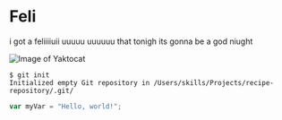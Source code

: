 # Feli 

i got a feliiiiuii uuuuu uuuuuu that tonigh its gonna be a god niught

![Image of Yaktocat](https://octodex.github.com/images/yaktocat.png)

```
$ git init
Initialized empty Git repository in /Users/skills/Projects/recipe-repository/.git/
```

``` javascript
var myVar = "Hello, world!";
```
